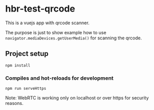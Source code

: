 # hbr-test-qrcode

This is a vuejs app with qrcode scanner.

The purpose is just to show example how to use `navigator.mediaDevices.getUserMedia()` for scanning the qrcode.


## Project setup
```
npm install
```

### Compiles and hot-reloads for development
```
npm run serveHttps
```
Note: WebRTC is working only on localhost or over https for security reasons.

